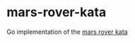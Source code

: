 # mars-rover-kata

Go implementation of the [mars rover kata](https://github.com/explorer14/MarsRoverKata)
